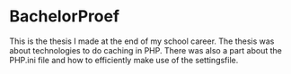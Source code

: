 # BachelorProef
This is the thesis I made at the end of my school career. The thesis was about technologies to do caching in PHP. There was also a part about the PHP.ini file and how to efficiently make use of the settingsfile.
